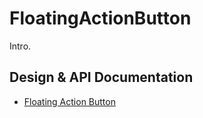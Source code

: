 <!--docs:
title: "Floating Action Buttons"
layout: detail
section: components
excerpt: "A FloatingActionButton is used to represent the primary action in an application."
iconId: button
path: /catalog/floating-action-button/
-->

# FloatingActionButton

Intro.

## Design & API Documentation

<ul class="icon-list">
  <li class="icon-list-item icon-list-item--spec">
    <a href="https://material.io/guidelines/components/buttons-floating-action-button.html">Floating Action Button</a>
  </li>
</ul>
